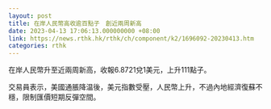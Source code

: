 ```yaml
---
layout: post
title: 在岸人民幣高收逾百點子　創近兩周新高
date: 2023-04-13 17:06:13.000000000 +08:00
link: https://news.rthk.hk/rthk/ch/component/k2/1696092-20230413.htm
categories: rthk
---
```


在岸人民幣升至近兩周新高，收報6.8721兌1美元，上升111點子。

交易員表示，美國通脹降温後，美元指數受壓，人民幣上升，不過內地經濟復蘇不穩，限制匯價短期反彈空間。
